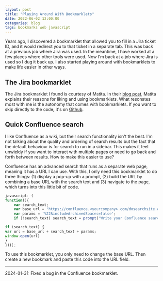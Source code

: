 ```yaml
---
layout: post
title: "Playing Around With Bookmarklets"
date: 2022-06-02 12:00:00
categories: blog
tags: bookmarks web javascript
---
```


Years ago, I discovered a bookmarklet that allowed you to fill in a Jira ticket ID, and it would redirect you to that ticket in a separate tab. This was back at a previous job where Jira was used. In the meantime, I have worked at a few places where other tools were used. Now I'm back at a job where Jira is used so I dug it back up. I also started playing around with bookmarklets to make life easier in other ways.

<!-- more -->

## The Jira bookmarklet

The Jira bookmarklet I found is courtesy of Matita. In their [blog post](https://matita.github.io/2015/10/23/go-to-jira-bookmarklet/), Matita explains their reasons for liking and using bookmarklets. What resonates most with me is the autonomy that comes with bookmarklets. If you want to skip directly to the code, it's on [Github](https://github.com/matita/gotojira-bookmarklet).

## Quick Confluence search

I like Confluence as a wiki, but their search functionality isn't the best. I'm not talking about the quality and ordering of search results but the fact that the default behaviour is for search to run in a sidebar. This makes it feel unwieldy if you want to interact with multiple pages or need to go back and forth between results. How to make this easier to use?

Confluence has an advanced search that runs as a separate web page, meaning it has a URL I can use. With this, I only need this bookmarklet to do three things: (1) display a pop-up with a prompt, (2) build the URL by combining a base URL with the search text and (3) navigate to the page, which turns into this little bit of code.

```javascript
javascript: (
function(){
    var search_text;
    var base_url = 'https://confluence.<yourcompany>.com/dosearchsite.action?cql=siteSearch%20~%20%22';
    var params = '%22&includeArchivedSpaces=false';
    if (!search_text) search_text = prompt('Write your Confluence search query');

if (search_text) {
var url = base_url + search_text + params;
window.open(url)
}
})();
```

To use this bookmarklet, you only need to change the base URL. Then create a new bookmark and paste this code into the URL field.

---

2024-01-31: Fixed a bug in the Confluence bookmarklet.
